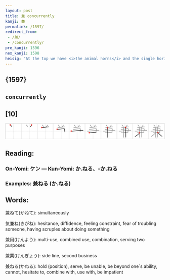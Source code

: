 ```yaml
---
layout: post
title: 兼 concurrently
kanji: 兼
permalink: /1597/
redirect_from:
 - /兼/
 - /concurrently/
pre_kanji: 1596
nex_kanji: 1598
heisig: "At the top we have <i>the animal horns</i> and the single horizontal stroke to give them something to hang onto. Below that, we see one <i>rake</i> with two handles. Finally, we see a pair of strokes splitting away from each of the handles, indicating that they are both splitting under the pressure. The composite picture is of someone holding down two jobs <b>concurrently</b>, using the same kit of tools to move in two different directions and ending up in a mess. Take the time to find this sense in the kanji and it will be easy to remember, despite initial appearances."
---
```


## {1597}

## `concurrently`

## [10]

<div class="stroke"><img src="../images/E585BC.png" /></div>

## Reading:

### On-Yomi: ケン &mdash; Kun-Yomi: か.ねる、-か.ねる

### Examples: 兼ねる (か.ねる)

## Words:

兼ねて(かねて): simultaneously

気兼ね(きがね): hesitance, diffidence, feeling constraint, fear of troubling someone, having scruples about doing something

兼用(けんよう): multi-use, combined use, combination, serving two purposes

兼業(けんぎょう): side line, second business

兼ねる(かねる): hold (position), serve, be unable, be beyond one´s ability, cannot, hesitate to, combine with, use with, be impatient
